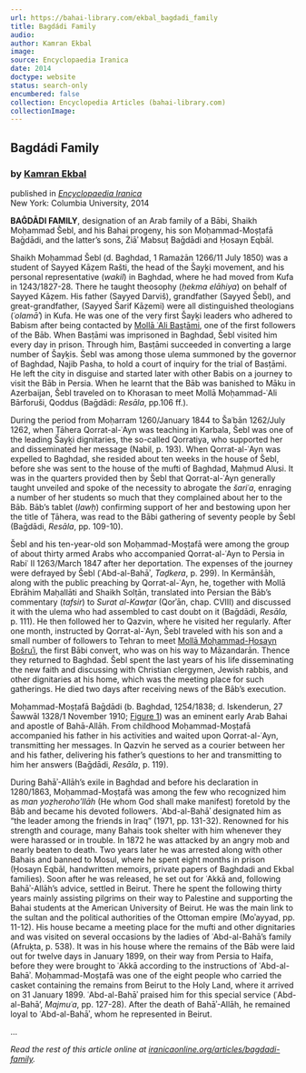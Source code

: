 ```yaml
---
url: https://bahai-library.com/ekbal_bagdadi_family
title: Bagdádi Family
audio: 
author: Kamran Ekbal
image: 
source: Encyclopaedia Iranica
date: 2014
doctype: website
status: search-only
encumbered: false
collection: Encyclopedia Articles (bahai-library.com)
collectionImage: 
---
```



## Bagdádi Family

### by [Kamran Ekbal](https://bahai-library.com/author/Kamran+Ekbal)

published in [_Encyclopaedia Iranica_](https://bahai-library.com/series/Encyclopaedia%20Iranica)  
New York: Columbia University, 2014


**BAḠDĀDI FAMILY**, designation of an Arab family of a Bābi, Shaikh Moḥammad Šebl, and his Bahai progeny, his son Moḥammad-Moṣṭafā Baḡdādi, and the latter’s sons, Żiāʾ Mabsuṭ Baḡdādi and Ḥosayn Eqbāl.

Shaikh Moḥammad Šebl (d. Baghdad, 1 Ramażān 1266/11 July 1850) was a student of Sayyed Kāẓem Rašti, the head of the Šayḵi movement, and his personal representative (_wakil_) in Baghdad, where he had moved from Kufa in 1243/1827-28. There he taught theosophy (_ḥekma elāhiya_) on behalf of Sayyed Kāẓem. His father (Sayyed Darviš), grandfather (Sayyed Šebl), and great-grandfather, (Sayyed Šarif Kāẓemi) were all distinguished theologians (_ʿolamāʾ_) in Kufa. He was one of the very first Šayḵi leaders who adhered to Babism after being contacted by [Mollā ʿAli Basṭāmi](http://www.iranicaonline.org/articles/ali-bestami-molla-early-babi-alem-and-member-of-the-horuf-al-hayy-or-sabequn-the-first-followers-of-the-ba), one of the first followers of the Bāb. When Basṭāmi was imprisoned in Baghdad, Šebl visited him every day in prison. Through him, Basṭāmi succeeded in converting a large number of Šayḵis. Šebl was among those ulema summoned by the governor of Baghdad, Najib Pasha, to hold a court of inquiry for the trial of Basṭāmi. He left the city in disguise and started later with other Babis on a journey to visit the Bāb in Persia. When he learnt that the Bāb was banished to Māku in Azerbaijan, Šebl traveled on to Khorasan to meet Mollā Moḥammad-ʿAli Bārforuši, Qoddus (Baḡdādi: _Resāla_, pp.106 ff.).

During the period from Moḥarram 1260/January 1844 to Šaʿbān 1262/July 1262, when Ṭāhera Qorrat-al-ʿAyn was teaching in Karbala, Šebl was one of the leading Šayḵi dignitaries, the so-called Qorratiya, who supported her and disseminated her message (Nabil, p. 193). When Qorrat-al-ʿAyn was expelled to Baghdad, she resided about ten weeks in the house of Šebl, before she was sent to the house of the mufti of Baghdad, Maḥmud Alusi. It was in the quarters provided then by Šebl that Qorrat-al-ʿAyn generally taught unveiled and spoke of the necessity to abrogate the _šariʿa_, enraging a number of her students so much that they complained about her to the Bāb. Bāb’s tablet (_lawḥ_) confirming support of her and bestowing upon her the title of Ṭāhera, was read to the Bābi gathering of seventy people by Šebl (Baḡdādi, _Resāla_, pp. 109-10).

Šebl and his ten-year-old son Moḥammad-Moṣṭafā were among the group of about thirty armed Arabs who accompanied Qorrat-al-ʿAyn to Persia in Rabiʿ II 1263/March 1847 after her deportation. The expenses of the journey were defrayed by Šebl (ʿAbd-al-Bahāʾ, _Taḏkera_, p. 299). In Kermānšāh, along with the public preaching by Qorrat-al-ʿAyn, he, together with Mollā Ebrāhim Maḥallāti and Shaikh Solṭān, translated into Persian the Bāb’s commentary (_tafsir_) to _Surat al-Kawṯar_ (Qorʾān, chap. CVIII) and discussed it with the ulema who had assembled to cast doubt on it (Baḡdādi, _Resāla,_ p. 111). He then followed her to Qazvin, where he visited her regularly. After one month, instructed by Qorrat-al-ʿAyn, Šebl traveled with his son and a small number of followers to Tehran to meet [Mollā Moḥammad-Ḥosayn Bošruʾi](http://www.iranicaonline.org/articles/bosrui-molla-mohammad-hosayn), the first Bābi convert, who was on his way to Māzandarān. Thence they returned to Baghdad. Šebl spent the last years of his life disseminating the new faith and discussing with Christian clergymen, Jewish rabbis, and other dignitaries at his home, which was the meeting place for such gatherings. He died two days after receiving news of the Bāb’s execution.

Moḥammad-Moṣṭafā Baḡdādi (b. Baghdad, 1254/1838; d. Iskenderun, 27 Šawwāl 1328/1 November 1910; [Figure 1](http://www.iranicaonline.org/uploads/files/Bagdadi_Family/bagdadi-family-fig1.jpg "Figure 1. Photograph of Moḥammad-Moṣṭafā Baḡdādi.")) was an eminent early Arab Bahai and apostle of Bahā-Allāh. From childhood Moḥammad-Moṣṭafā accompanied his father in his activities and waited upon Qorrat-al-ʿAyn, transmitting her messages. In Qazvin he served as a courier between her and his father, delivering his father’s questions to her and transmitting to him her answers (Baḡdādi, _Resāla_, p. 119).

During Bahāʾ-Allāh’s exile in Baghdad and before his declaration in 1280/1863, Moḥammad-Moṣṭafā was among the few who recognized him as _man yoẓheroho’llāh_ (He whom God shall make manifest) foretold by the Bāb and became his devoted followers. ʿAbd-al-Bahāʾ designated him as “the leader among the friends in Iraq” (1971, pp. 131-32). Renowned for his strength and courage, many Bahais took shelter with him whenever they were harassed or in trouble. In 1872 he was attacked by an angry mob and nearly beaten to death. Two years later he was arrested along with other Bahais and banned to Mosul, where he spent eight months in prison (Ḥosayn Eqbāl, handwritten memoirs, private papers of Baghdadi and Ekbal families). Soon after he was released, he set out for ʿAkkā and, following Bahāʾ-Allāh’s advice, settled in Beirut. There he spent the following thirty years mainly assisting pilgrims on their way to Palestine and supporting the Bahai students at the American University of Beirut. He was the main link to the sultan and the political authorities of the Ottoman empire (Moʾayyad, pp. 11-12). His house became a meeting place for the mufti and other dignitaries and was visited on several occasions by the ladies of ʿAbd-al-Bahā’s family (Afruḵta, p. 538). It was in his house where the remains of the Bāb were laid out for twelve days in January 1899, on their way from Persia to Haifa, before they were brought to ʿAkkā according to the instructions of ʿAbd-al-Bahāʾ. Moḥammad-Moṣṭafā was one of the eight people who carried the casket containing the remains from Beirut to the Holy Land, where it arrived on 31 January 1899. ʿAbd-al-Bahāʾ praised him for this special service (ʿAbd-al-Bahā’, _Majmuʿa_, pp. 127-28). After the death of Bahāʾ-Allāh, he remained loyal to ʿAbd-al-Bahāʾ, whom he represented in Beirut.

...

_Read the rest of this article online at [iranicaonline.org/articles/bagdadi-family](http://www.iranicaonline.org/articles/bagdadi-family)._